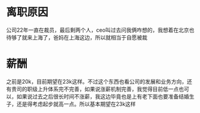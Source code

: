 # 离职原因

公司22年一直在裁员，最后剩两个人，ceo叫过去问我俩咋想的，我想着在北京也待够了就来上海了，爸妈在上海这边，所以就相当于自愿被裁



# 薪酬

之前是20k，目前期望在23k这样。不过这个东西也看公司的发展和业务方向，还有贵司的职级上升体系完不完善，如果说涨薪机制完善，我觉得目前低一点也可以，如果说过去之后很长时间不涨薪，我这边毕竟也是上有老下面也要准备结婚生子，还是得考虑起步就高一点。所以基本期望在23k这样

